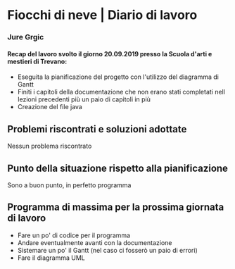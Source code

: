 # Fiocchi di neve | Diario di lavoro
### Jure Grgic

#### Recap del lavoro svolto il giorno 20.09.2019 presso la Scuola d'arti e mestieri di Trevano:
 - Eseguita la pianificazione del progetto con l'utilizzo del diagramma di Gantt
 - Finiti i capitoli della documentazione che non erano stati completati nell lezioni precedenti più un paio di capitoli in più
 - Creazione del file java

##  Problemi riscontrati e soluzioni adottate
Nessun problema riscontrato

##  Punto della situazione rispetto alla pianificazione
Sono a buon punto, in perfetto programma

## Programma di massima per la prossima giornata di lavoro
 - Fare un po' di codice per il programma
 - Andare eventualmente avanti con la documentazione
 - Sistemare un po' il Gantt (nel caso ci fosserò un paio di errori)
 - Fare il diagramma UML
